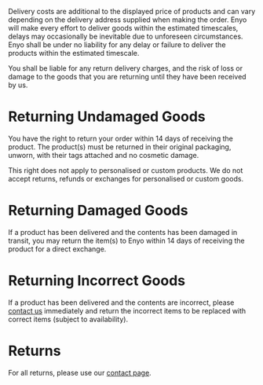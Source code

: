 Delivery costs are additional to the displayed price of products and can vary depending on the delivery address supplied when making the order. Enyo will make every effort to deliver goods within the estimated timescales, delays may occasionally be inevitable due to unforeseen circumstances. Enyo shall be under no liability for any delay or failure to deliver the products within the estimated timescale.

You shall be liable for any return delivery charges, and the risk of loss or damage to the goods that you are returning until they have been received by us.

# Returning Undamaged Goods

You have the right to return your order within 14 days of receiving the product. The product(s) must be returned in their original packaging, unworn, with their tags attached and no cosmetic damage.

This right does not apply to personalised or custom products. We do not accept returns, refunds or exchanges for personalised or custom goods.

# Returning Damaged Goods

If a product has been delivered and the contents has been damaged in transit, you may return the item(s) to Enyo within 14 days of receiving the product for a direct exchange.

# Returning Incorrect Goods

If a product has been delivered and the contents are incorrect, please [contact us](/contact) immediately and return the incorrect items to be replaced with correct items (subject to availability).

# Returns

For all returns, please use our [contact page](/contact).
